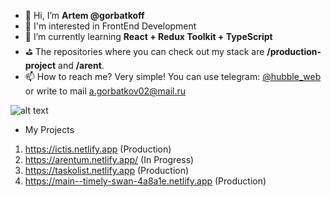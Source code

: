 - 👋 Hi, I’m **Artem @gorbatkoff**
- 👀 I'm interested in FrontEnd Development
- 🌱 I’m currently learning **React + Redux Toolkit + TypeScript**
- ⛳ The repositories where you can check out my stack are **/production-project** and **/arent**.
- 📫 How to reach me? Very simple! You can use telegram: [@hubble_web](https://t.me/hubble_web) or
write to mail a.gorbatkov02@mail.ru

![alt text](https://www.codewars.com/users/Hu88le/badges/large)


- My Projects
1. https://ictis.netlify.app (Production)
2. https://arentum.netlify.app/ (In Progress)
3. https://taskolist.netlify.app (Production)
4. https://main--timely-swan-4a8a1e.netlify.app (Production)
